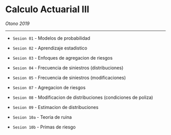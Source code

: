 # Calculo Actuarial III

*Otono 2019*

---

* `Sesion 01` - Modelos de probabilidad

* `Sesion 02` - Aprendizaje estadistico

* `Sesion 03` - Enfoques de agregacion de riesgos

* `Sesion 04` - Frecuencia de siniestros (distribuciones)

* `Sesion 05` - Frecuencia de siniestros (modificaciones)

* `Sesion 07` - Agregacion de riesgos

* `Sesion 08` - Modificacion de distribuciones (condiciones de poliza)

* `Sesion 09` - Estimacion de distribuciones

* `Sesion 10a` - Teoria de ruina

* `Sesion 10b` - Primas de riesgo
